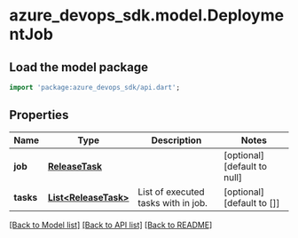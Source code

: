 # azure_devops_sdk.model.DeploymentJob

## Load the model package
```dart
import 'package:azure_devops_sdk/api.dart';
```

## Properties
Name | Type | Description | Notes
------------ | ------------- | ------------- | -------------
**job** | [**ReleaseTask**](ReleaseTask.md) |  | [optional] [default to null]
**tasks** | [**List&lt;ReleaseTask&gt;**](ReleaseTask.md) | List of  executed tasks with in job. | [optional] [default to []]

[[Back to Model list]](../README.md#documentation-for-models) [[Back to API list]](../README.md#documentation-for-api-endpoints) [[Back to README]](../README.md)


